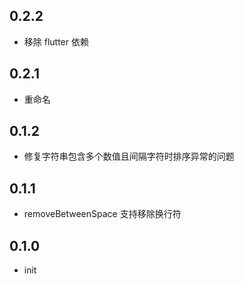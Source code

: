 ## 0.2.2
- 移除 flutter 依赖
## 0.2.1
- 重命名
## 0.1.2
- 修复字符串包含多个数值且间隔字符时排序异常的问题
## 0.1.1
- removeBetweenSpace 支持移除换行符
## 0.1.0
- init
